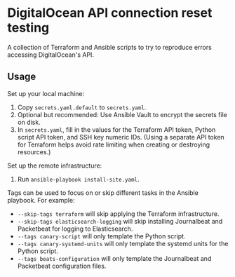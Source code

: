 # DigitalOcean API connection reset testing

A collection of Terraform and Ansible scripts to try to reproduce errors accessing DigitalOcean's API.

## Usage

Set up your local machine:

1. Copy `secrets.yaml.default` to `secrets.yaml`.
2. Optional but recommended: Use Ansible Vault to encrypt the secrets file on disk.
3. In `secrets.yaml`, fill in the values for the Terraform API token, Python script API token, and SSH key numeric IDs. (Using a separate API token for Terraform helps avoid rate limiting when creating or destroying resources.)

Set up the remote infrastructure:

1. Run `ansible-playbook install-site.yaml`.

Tags can be used to focus on or skip different tasks in the Ansible playbook. For example:

* `--skip-tags terraform` will skip applying the Terraform infrastructure.
* `--skip-tags elasticsearch-logging` will skip installing Journalbeat and Packetbeat for logging to Elasticsearch.
* `--tags canary-script` will only template the Python script.
* `--tags canary-systemd-units` will only template the systemd units for the Python script.
* `--tags beats-configuration` will only template the Journalbeat and Packetbeat configuration files.
